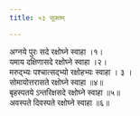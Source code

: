 ```yaml
---
title: ५३ सूक्तम्

---
```

अग्नये पुरः सदे रक्षोघ्ने स्वाहा ।१।  
यमाय दक्षिणासदे रक्षोघ्ने स्वाहा ।२।  
मरुद्भ्यः पश्चात्सद्भ्यो रक्षोहभ्यः स्वाहा । ३ ।  
सोमायोत्तरासते रक्षोघ्ने स्वाहा ॥४॥  
बृहस्पतये ऽन्तरिक्षसदे रक्षोघ्ने स्वाहा ॥५॥  
अवस्पते दिवस्पते रक्षोघ्ने स्वाहा ॥६॥  